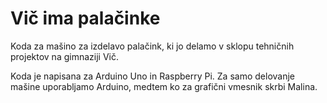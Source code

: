 ﻿# Vič ima palačinke
Koda za mašino za izdelavo palačink, 
ki jo delamo v sklopu tehničnih projektov na gimnaziji Vič.

Koda je napisana za Arduino Uno in Raspberry Pi. 
Za samo delovanje mašine uporabljamo Arduino, 
medtem ko za grafični vmesnik skrbi Malina.